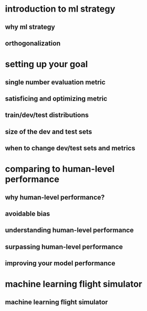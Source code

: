 # introduction to ml strategy

## why ml strategy

## orthogonalization

# setting up your goal

## single number evaluation metric

## satisficing and optimizing metric

## train/dev/test distributions

## size of the dev and test sets

## when to change dev/test sets and metrics

# comparing to human-level performance

## why human-level performance?

## avoidable bias

## understanding human-level performance

## surpassing human-level performance

## improving your model performance

# machine learning flight simulator

## machine learning flight simulator


